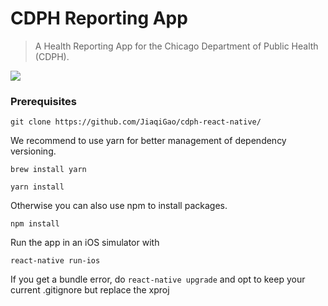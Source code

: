 # CDPH Reporting App
> A Health Reporting App for the Chicago Department of Public Health (CDPH).

![](/screenshots/screenshot.png)

### Prerequisites

`git clone https://github.com/JiaqiGao/cdph-react-native/`

We recommend to use yarn for better management of dependency versioning.

`brew install yarn`

`yarn install`

Otherwise you can also use npm to install packages.

`npm install`

Run the app in an iOS simulator with

`react-native run-ios`

If you get a bundle error, do
`react-native upgrade` and opt to keep your current .gitignore but replace the xproj

